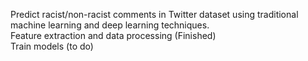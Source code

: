 Predict racist/non-racist comments in Twitter dataset using traditional machine learning and deep learning techniques. </br>
Feature extraction and data processing (Finished) </br>
Train models (to do)
